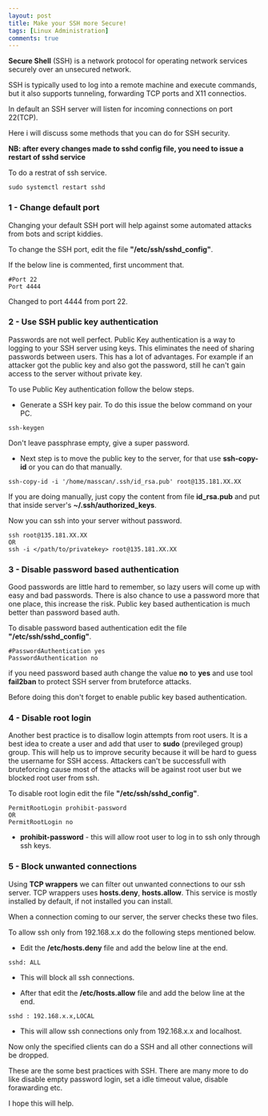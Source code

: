```yaml
---
layout: post
title: Make your SSH more Secure!
tags: [Linux Administration]
comments: true
---
```


**Secure Shell** (SSH) is a network protocol for operating network services securely over an unsecured network. 

SSH is typically used to log into a remote machine and execute commands, but it also supports tunneling, forwarding TCP ports and X11 connectios.

In default an SSH server will listen for incoming connections on port 22(TCP).

Here i will discuss some methods that you can do for SSH security.

**NB: after every changes made to sshd config file, you need to issue a restart of sshd service**

To do a restrat of ssh service.

~~~
sudo systemctl restart sshd
~~~

### 1 - Change default port

Changing your default SSH port will help against some automated attacks from bots and script kiddies.

To change the SSH port, edit the file **"/etc/ssh/sshd_config"**. 

If the below line is commented, first uncomment that.

~~~
#Port 22
Port 4444
~~~

Changed to port 4444 from port 22.

### 2 - Use SSH public key authentication

Passwords are not well perfect. Public Key authentication is a way to logging to your SSH server using keys. This eliminates the need of sharing passwords between users. This has a lot of advantages. For example if an attacker got the public key and also got the password, still he can't gain access to the server without private key.

To use Public Key authentication follow the below steps.

 * Generate a SSH key pair. To do this issue the below command on your PC.
 
 ~~~
 ssh-keygen
 ~~~
 
 Don't leave passphrase empty, give a super password.

* Next step is to move the public key to the server, for that use **ssh-copy-id** or you can do that manually.

~~~
ssh-copy-id -i '/home/masscan/.ssh/id_rsa.pub' root@135.181.XX.XX
~~~

If you are doing manually, just copy the content from file **id_rsa.pub** and put that inside server's **~/.ssh/authorized_keys**.

Now you can ssh into your server without password.

~~~
ssh root@135.181.XX.XX
OR
ssh -i </path/to/privatekey> root@135.181.XX.XX
~~~


### 3 - Disable password based authentication

Good passwords are little hard to remember, so lazy users will come up with easy and bad passwords. There is also chance to use a password more that one place, this increase the risk. Public key based authentication is much better than password based auth.

To disable password based authentication edit the file **"/etc/ssh/sshd_config"**. 

~~~
#PasswordAuthentication yes
PasswordAuthentication no
~~~
if you need password based auth change the value **no** to **yes** and use tool **fail2ban** to protect SSH server from bruteforce attacks.

Before doing this don't forget to enable public key based authentication.


### 4 - Disable root login

Another best practice is to disallow login attempts from root users. It is a best idea to create a user and add that user to **sudo** (previleged group) group.
This will help us to improve security because it will be hard to guess the username for SSH access. Attackers can't be successfull with bruteforcing cause most of the attacks will be against root user but we blocked root user from ssh.

To disable root login edit the file **"/etc/ssh/sshd_config"**. 

~~~
PermitRootLogin prohibit-password
OR
PermitRootLogin no
~~~
* **prohibit-password** - this will allow root user to log in to ssh only through ssh keys.

### 5 - Block unwanted connections

Using **TCP wrappers** we can filter out unwanted connections to our ssh server. TCP wrappers uses **hosts.deny**, **hosts.allow**. This service is mostly installed by default, if not installed you can install.

When a connection coming to our server, the server checks these two files.

To allow ssh only from 192.168.x.x do the following steps mentioned below.

* Edit the **/etc/hosts.deny** file and add the below line at the end.

~~~
sshd: ALL
~~~

* This will block all ssh connections.

* After that edit the **/etc/hosts.allow** file and add the below line at the end.

~~~
sshd : 192.168.x.x,LOCAL
~~~

* This will allow ssh connections only from 192.168.x.x and localhost.

Now only the specified clients can do a SSH and all other connections will be dropped.

These are the some best practices with SSH. There are many more to do like disable empty password login, set a idle timeout value, disable forawarding etc.

I hope this will help.
